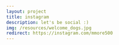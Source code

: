 ```yaml
---
layout: project
title: instagram
description: let's be social :)
img: /resources/welcome_dogs.jpg
redirect: https://instagram.com/mmore500
---
```


